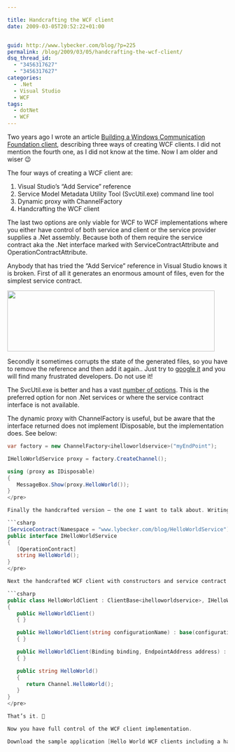 ```yaml
---

title: Handcrafting the WCF client
date: 2009-03-05T20:52:22+01:00


guid: http://www.lybecker.com/blog/?p=225
permalink: /blog/2009/03/05/handcrafting-the-wcf-client/
dsq_thread_id:
  - "3456317627"
  - "3456317627"
categories:
  - .Net
  - Visual Studio
  - WCF
tags:
  - dotNet
  - WCF
---
```

Two years ago I wrote an article [Building a Windows Communication Foundation client](/blog/2007/01/18/building-a-windows-communication-foundation-client/), describing three ways of creating WCF clients. I did not mention the fourth one, as I did not know at the time. Now I am older and wiser 😉

The four ways of creating a WCF client are:

  1. Visual Studio’s &#8220;Add Service&#8221; reference
  2. Service Model Metadata Utility Tool (SvcUtil.exe) command line tool
  3. Dynamic proxy with ChannelFactory<tchannel></tchannel>
  4. Handcrafting the WCF client

The last two options are only viable for WCF to WCF implementations where you either have control of both service and client or the service provider supplies a .Net assembly. Because both of them require the service contract aka the .Net interface marked with ServiceContractAttribute and OperationContractAttribute.

Anybody that has tried the “Add Service” reference in Visual Studio knows it is broken. First of all it generates an enormous amount of files, even for the simplest service contract.

[<img loading="lazy" class="aligncenter size-full wp-image-228" title="Vistual Studio Add Service reference generated files" src="http://www.lybecker.com/blog/wp-content/uploads/addservicereferencegeneratedfiles.png" alt="" width="474" height="139" />](http://www.lybecker.com/blog/wp-content/uploads/addservicereferencegeneratedfiles.png)

Secondly it sometimes corrupts the state of the generated files, so you have to remove the reference and then add it again.. Just try to [google it](http://www.google.com/search?q=%22Add+Service+reference%22+not+working) and you will find many frustrated developers. Do not use it!

The SvcUtil.exe is better and has a vast [number of options](http://msdn.microsoft.com/en-us/library/aa347733.aspx). This is the preferred option for non .Net services or where the service contract interface is not available.

The dynamic proxy with ChannelFactory<tchannel> is useful, but be aware that the interface returned does not implement IDisposable, but the implementation does. See below:

```csharp
var factory = new ChannelFactory<ihelloworldservice>("myEndPoint");

IHelloWorldService proxy = factory.CreateChannel();

using (proxy as IDisposable)
{
   MessageBox.Show(proxy.HelloWorld());
}
</pre>

Finally the handcrafted version – the one I want to talk about. Writing the WCF client by hand is fairly easy – it requires the implementation to inherit from ClienBase<tchannel> and implementing the service contract interface. Below is first a simple service contract IHelloWorldService:

```csharp
[ServiceContract(Namespace = "www.lybecker.com/blog/HelloWorldService")]
public interface IHelloWorldService
{
   [OperationContract]
   string HelloWorld();
}
</pre>

Next the handcrafted WCF client with constructors and service contract interface implementation:

```csharp
public class HelloWorldClient : ClientBase<ihelloworldservice>, IHelloWorldService
{
   public HelloWorldClient()
   { }

   public HelloWorldClient(string configurationName) : base(configurationName)
   { }

   public HelloWorldClient(Binding binding, EndpointAddress address) : base(binding, address)
   { }

   public string HelloWorld()
   {
      return Channel.HelloWorld();
   }
}
</pre>

That’s it. 🙂

Now you have full control of the WCF client implementation.

Download the sample application [Hello World WCF clients including a handcrafted version](http://www.lybecker.com/blog/wp-content/uploads/helloworldwcfwithhandcraftedclient.zip)</ihelloworldservice></tchannel></ihelloworldservice></tchannel>

